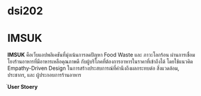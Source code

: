 # dsi202

# IMSUK
**IMSUK** คือเว็บแอปพลิเคชันที่มุ่งเน้นการลดปัญหา Food Waste และ ภาวะโลกร้อน ผ่านการเชื่อมโยงร้านอาหารที่มีอาหารเหลือคุณภาพดี กับผู้บริโภคที่ต้องการอาหารในราคาที่เข้าถึงได้ โดยใช้แนวคิด Empathy-Driven Design ในการสร้างประสบการณ์ที่คำนึงถึงผลกระทบต่อ สิ่งแวดล้อม, ประชากร, และ ผู้ประกอบการร้านอาหาร

่**User Stoery**